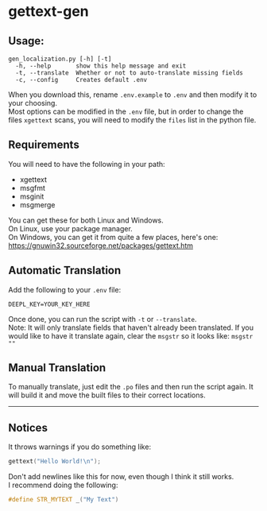 # gettext-gen

## Usage:
```
gen_localization.py [-h] [-t]
  -h, --help       show this help message and exit
  -t, --translate  Whether or not to auto-translate missing fields
  -c, --config     Creates default .env
```

When you download this, rename `.env.example` to `.env` and then modify it to your choosing.  
Most options can be modified in the `.env` file, but in order to change the files `xgettext` scans, you will need to modify the `files` list in the python file.

## Requirements
You will need to have the following in your path:  
- xgettext
- msgfmt
- msginit
- msgmerge  

You can get these for both Linux and Windows.  
On Linux, use your package manager.  
On Windows, you can get it from quite a few places, here's one: https://gnuwin32.sourceforge.net/packages/gettext.htm

## Automatic Translation
Add the following to your `.env` file:
```
DEEPL_KEY=YOUR_KEY_HERE
```
Once done, you can run the script with `-t` or `--translate`.  
Note: It will only translate fields that haven't already been translated. If you would like to have it translate again, clear the `msgstr` so it looks like: `msgstr ""`

## Manual Translation
To manually translate, just edit the `.po` files and then run the script again. It will build it and move the built files to their correct locations.

---

## Notices
It throws warnings if you do something like:
```cpp
gettext("Hello World!\n");
```
Don't add newlines like this for now, even though I think it still works.  
I recommend doing the following:
```cpp
#define STR_MYTEXT _("My Text")
```